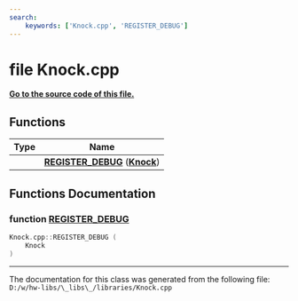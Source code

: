 ```yaml
---
search:
    keywords: ['Knock.cpp', 'REGISTER_DEBUG']
---
```


# file Knock.cpp

**[Go to the source code of this file.](_knock_8cpp_source.md)**
## Functions

|Type|Name|
|-----|-----|
||[**REGISTER\_DEBUG**](_knock_8cpp.md#1ac95046a1f3cc18396e01e512fb23f16d) (**[Knock](class_knock.md)**) |


## Functions Documentation

### function <a id="1ac95046a1f3cc18396e01e512fb23f16d" href="#1ac95046a1f3cc18396e01e512fb23f16d">REGISTER\_DEBUG</a>

```cpp
Knock.cpp::REGISTER_DEBUG (
    Knock 
)
```





----------------------------------------
The documentation for this class was generated from the following file: `D:/w/hw-libs/\_libs\_/libraries/Knock.cpp`
